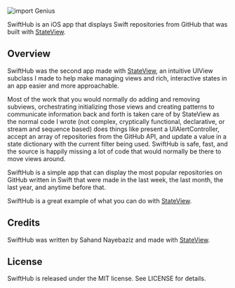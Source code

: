 ![import Genius](https://www.dropbox.com/s/w7ga70d9gt9a7d3/swifthub%20header.png?dl=1)

SwiftHub is an iOS app that displays Swift repositories from GitHub that was built with [StateView](https://github.com/sahandnayebaziz/StateView).

## Overview

SwiftHub was the second app made with [StateView](https://github.com/sahandnayebaziz/StateView), an intuitive UIView subclass I made to help make managing views and rich, interactive states in an app easier and more approachable. 

Most of the work that you would normally do adding and removing subviews, orchestrating initializing those views and creating patterns to communicate information back and forth is taken care of by StateView as the normal code I wrote (not complex, cryptically functional, declarative, or stream and sequence based) does things like present a UIAlertController, accept an array of repositories from the GitHub API, and update a value in a state dictionary with the current filter being used. SwiftHub is safe, fast, and the source is happily missing a lot of code that would normally be there to move views around. 

SwiftHub is a simple app that can display the most popular repositories on GitHub written in Swift that were made in the last week, the last month, the last year, and anytime before that. 

SwiftHub is a great example of what you can do with [StateView](https://github.com/sahandnayebaziz/StateView).

## Credits

SwiftHub was written by Sahand Nayebaziz and made with [StateView](https://github.com/sahandnayebaziz/StateView).

## License

SwiftHub is released under the MIT license. See LICENSE for details.
